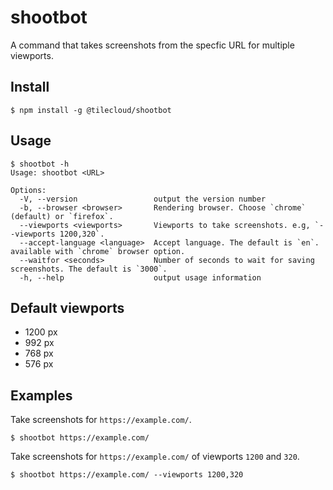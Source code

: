 # shootbot

A command that takes screenshots from the specfic URL for multiple viewports. 

## Install

```
$ npm install -g @tilecloud/shootbot
```

## Usage

```
$ shootbot -h
Usage: shootbot <URL>

Options:
  -V, --version                 output the version number
  -b, --browser <browser>       Rendering browser. Choose `chrome` (default) or `firefox`.
  --viewports <viewports>       Viewports to take screenshots. e.g, `--viewports 1200,320`.
  --accept-language <language>  Accept language. The default is `en`. available with `chrome` browser option.
  --waitfor <seconds>           Number of seconds to wait for saving screenshots. The default is `3000`.
  -h, --help                    output usage information
```

## Default viewports

* 1200 px
* 992 px
* 768 px
* 576 px

## Examples

Take screenshots for `https://example.com/`. 

```
$ shootbot https://example.com/
```

Take screenshots for `https://example.com/` of viewports `1200` and `320`.

```
$ shootbot https://example.com/ --viewports 1200,320
```
